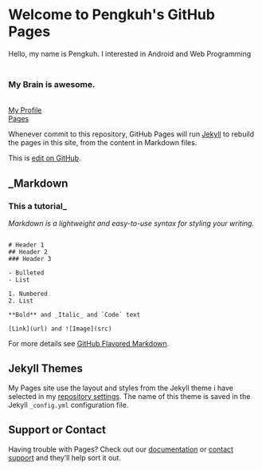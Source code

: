 # Welcome to Pengkuh's GitHub Pages

Hello, my name is Pengkuh. I interested in Android and Web Programming <br>
### <br> My Brain is awesome. </br>
<br> [My Profile](https://pengdst.github.io/)
<br> [Pages](https://pengdst.github.io/)


Whenever commit to this repository, GitHub Pages will run [Jekyll](https://jekyllrb.com/) to rebuild the pages in this site, from the content in Markdown files.

This is [edit on GitHub](https://github.com/pengdst/pengdst.github.io/edit/master/README.md).

## _Markdown
### This a tutorial_

_Markdown is a lightweight and easy-to-use syntax for styling your writing._

```

# Header 1
## Header 2
### Header 3

- Bulleted
- List

1. Numbered
2. List

**Bold** and _Italic_ and `Code` text

[Link](url) and ![Image](src)

```

For more details see [GitHub Flavored Markdown](https://guides.github.com/features/mastering-markdown/).

## Jekyll Themes

My Pages site use the layout and styles from the Jekyll theme i have selected in my [repository settings](https://github.com/pengdst/pengdst.github.io/settings). The name of this theme is saved in the Jekyll `_config.yml` configuration file.

## Support or Contact

Having trouble with Pages? Check out our [documentation](https://help.github.com/categories/github-pages-basics/) or [contact support](https://github.com/contact) and they’ll help sort it out.
